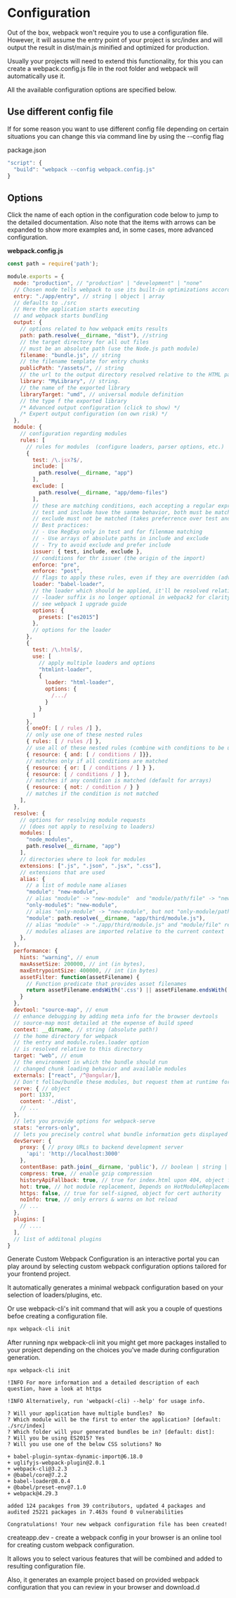 # Configuration

Out of the box, webpack won't require you to use a configuration file.
However, it will assume the entry point of your project is src/index and will output the result in dist/main.js minified and optimized for production.

Usually your projects will need to extend this functionality, for this you can create a webpack.config.js file in the root folder and webpack will automatically use it.

All the available configuration options are specified below.

## Use different config file

If for some reason you want to use different config file depending on certain situations you can change this via command line by using the --config flag

package.json

``` js
"script": {
  "build": "webpack --config webpack.config.js"
}
```

## Options

Click the name of each option in the configuration code below to jump to the detailed documentation. Also note that the items with arrows can be expanded to show more examples and, in some cases, more advanced configuration.

**webpack.config.js**

``` js
const path = require('path');

module.exports = {
  mode: "production", // "production" | "development" | "none"
  // Chosen mode tells webpack to use its built-in optimizations accordingly
  entry: "./app/entry", // string | object | array
  // defaults to ./src
  // Here the application starts executing
  // and webpack starts bundling
  output: {
    // options related to how webpack emits results
    path: path.resolve(__dirname, "dist"), //string
    // the target directory for all out files
    // must be an absolute path (use the Node.js path module)
    filename: "bundle.js", // string
    // the filename template for entry chunks
    publicPath: "/assets/", // string
    // the url to the output directory resolved relative to the HTML page
    library: "MyLibrary", // string.
    // the name of the exported library
    libraryTarget: "umd", // universal module definition
    // the type f the exported library
    /* Advanced output configuration (click to show) */
    /* Expert output configuration (on own risk) */
  },
  module: {
    // configuration regarding modules
    rules: [
      // rules for modules  (configure loaders, parser options, etc.)
      {
        test: /\.jsx?$/,
        include: [
          path.resolve(__dirname, "app")
        ],
        exclude: [
          path.resolve(__dirname, "app/demo-files")
        ],
        // these are matching conditions, each accepting a regular expression or string
        // test and include have the sanme behavior, both must be matched
        // exclude must not be matched (takes preferrence over test and include)
        // Best practices:
        // - Use RegExp only in test and for filenmae matching
        // - Use arrays of absolute paths in include and exclude
        // - Try to avoid exclude and prefer include
        issuer: { test, include, exclude },
        // conditions for thr issuer (the origin of the import)
        enforce: "pre",
        enforce: "post",
        // flags to apply these rules, even if they are overridden (advanced option)
        loader: "babel-loader",
        // the loader which should be applied, it'll be resolved relative to the context
        // -loader suffix is no longer optional in webpack2 for clarity reasons
        // see webpack 1 upgrade guide
        options: {
          presets: ["es2015"]
        },
        // options for the loader
      },
      {
        test: /\.html$/,
        use: [
          // apply multiple loaders and options
          "htmlint-loader",
          {
            loader: "html-loader",
            options: {
              /.../
            }
          }
        ]
      },
      { oneOf: [ / rules /] },
      // only use one of these nested rules
      { rules: [ / rules /] },
      // use all of these nested rules (combine with conditions to be useful)
      { resource: { and: [ / conditions / ]}},
      // matches only if all conditions are matched
      { resource: { or: [ / conditions / ] } },
      { resource: [ / conditions / ] },
      // matches if any condition is matched (default for arrays)
      { resource: { not: / condition / } }
      // matches if the condition is not matched
    ],
  },
  resolve: {
    // options for resolving module requests
    // (does not apply to resolving to loaders)
    modules: [
      "node_modules",
      path.resolve(__dirname, "app")
    ],
    // directories where to look for modules
    extensions: [".js", ".json", ".jsx", ".css"],
    // extensions that are used
    alias: {
      // a list of module name aliases
      "module": "new-module",
      // alias "module" -> "new-module"  and "module/path/file" -> "new-module/path/file"
      "only-module$": "new-module",
      // alias "only-module" -> "new-module", but not "only-module/path/file" -> "new-module/path/file"
      "module": path.resolve(__dirname, "app/third/module.js"),
      // alias "module" -> "./app/third/module.js" and "module/file" results in error
      // modules aliases are imported relative to the current context
    },
  },
  performance: {
    hints: "warning", // enum
    maxAssetSize: 200000, // int (in bytes),
    maxEntrypointSize: 400000, // int (in bytes)
    assetFilter: function(assetFilename) {
      // Function predicate that provides asset filenames
      return assetFilename.endsWith('.css') || assetFilename.endsWith('.js');
    }
  },
  devtool: "source-map", // enum
  // enhance debugging by adding meta info for the browser devtools
  // source-map most detailed at the expense of build speed
  context: __dirname, // string (absolute path!)
  // the home directory for webpack
  // the entry and module.rules.loader option
  // is resolved relative to this directory
  target: "web", // enum
  // the environment in which the bundle should run
  // changed chunk loading behavior and available modules
  externals: ["react", /^@angular/],
  // Don't follow/bundle these modules, but request them at runtime form the environment
  serve: { // object
    port: 1337,
    content: './dist',
    // ...
  },
  // lets you provide options for webpack-serve
  stats: "errors-only",
  // lets you precisely control what bundle information gets displayed
  devServer: {
    proxy: { // proxy URLs to backend development server
      'api': 'http://localhost:3000'
    },
    contentBase: path.join(__dirname, 'public'), // boolean | string | array, static file location
    compress: true, // enable gzip compression
    historyApiFallback: true, // true for index.html upon 404, object for multiple paths
    hot: true, // hot module replacement, Depends on HotModuleReplacementPlugin
    https: false, // true for self-signed, object for cert authority
    noInfo: true, // only errors & warns on hot reload
    // ...
  },
  plugins: [
    // ....
  ],
  // list of additonal plugins
}
```

Generate Custom Webpack Configuration is an interactive portal you can play around by selecting custom webpack configuration options tailored for your frontend project. 

It automatically generates a minimal webpack configuration based on your selection of loaders/plugins, etc.

Or use webpack-cli's init command that will ask you a couple of questions befoe creating a configuration file.

``` js
npx webpack-cli init
```

After running npx webpack-cli init you might get more packages installed to your project depending on the choices you've made during configuration generation.

``` nodejs
npx webpack-cli init

!INFO For more information and a detailed description of each question, have a look at https

!INFO Alternatively, run 'webpack(-cli) --help' for usage info.

? Will your application have multiple bundles?  No
? Which module will be the first to enter the application? [default: ./src/index]
? Which folder will your generated bundles be in? [default: dist]:
? Will you be using ES2015? Yes
? Will you use one of the below CSS solutions? No

+ babel-plugin-syntax-dynamic-import@6.18.0
+ uglifyjs-webpack-plugin@2.0.1
+ webpack-cli@3.2.3
+ @babel/core@7.2.2
+ babel-loader@8.0.4
+ @babel/preset-env@7.1.0
+ webpack@4.29.3

added 124 pacakges from 39 contributors, updated 4 packages and audited 25221 packages in 7.463s found 0 vulnerabilities

Congratulations! Your new webpack configuration file has been created!
```

createapp.dev - create a webpack config in your browser is an online tool for creating custom webpack configuration. 

It allows you to select various features that will be combined and added to resulting configuration file.

Also, it generates an example project based on provided webpack configuration that you can review in your browser and download.d